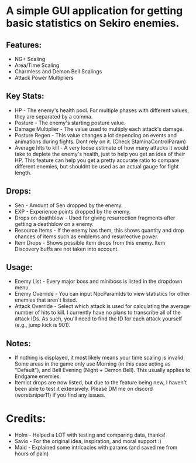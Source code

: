 # A simple GUI application for getting basic statistics on Sekiro enemies.

## Features:
 - NG+ Scaling
 - Area/Time Scaling
 - Charmless and Demon Bell Scalings
 - Attack Power Multipliers

## Key Stats:
 - HP - The enemy's health pool. For multiple phases with different values, they are separated by a comma.
 - Posture - The enemy's starting posture value.
 - Damage Multiplier - The value used to multiply each attack's damage.
 - Posture Regen - This value changes a lot depending on events and animations during fights. Dont rely on it. (Check StaminaControlParam)
 - Average hits to kill - A very loose estimate of how many attacks it would take to deplete the enemy's health, just to help you get an idea of their HP. This feature can help you get a pretty accurate ratio to compare different enemies, but shouldnt be used as an actual gauge for fight length.

## Drops:
 - Sen - Amount of Sen dropped by the enemy.
 - EXP - Experience points dropped by the enemy.
 - Drops on deathblow - Used for giving resurrection fragments after getting a deathblow on a enemy.
 - Resource Items - If the enemy has them, this shows quantity and drop chances of items such as emblems and resurrective power.
 - Item Drops - Shows possible item drops from this enemy. Item Discovery buffs are not taken into account.

## Usage:
 - Enemy List - Every major boss and miniboss is listed in the dropdown menu.
 - Enemy Override - You can input NpcParamIds to view statistics for other enemies that aren't listed.
 - Attack Override - Select which attack is used for calculating the average number of hits to kill. I currently have no plans to transcribe all of the attack IDs. As such, you'll need to find the ID for each attack yourself (e.g., jump kick is 901). 

## Notes:
 - If nothing is displayed, it most likely means your time scaling is invalid. Some areas in the game only use Morning (in this case acting as "Default"), and Bell Evening (Night + Demon Bell). This usually applies to Endgame enemies.
 - Itemlot drops are now listed, but due to the feature being new, I haven't been able to test it extensively. Please DM me on discord (worstsniper11) if you find any issues.

# Credits:
 - Holm - Helped a LOT with testing and comparing data, thanks!
 - Savio - For the original idea, inspiration, and moral support :)
 - Maid - Explained some intricacies with params (and saved me from hours of pain)
